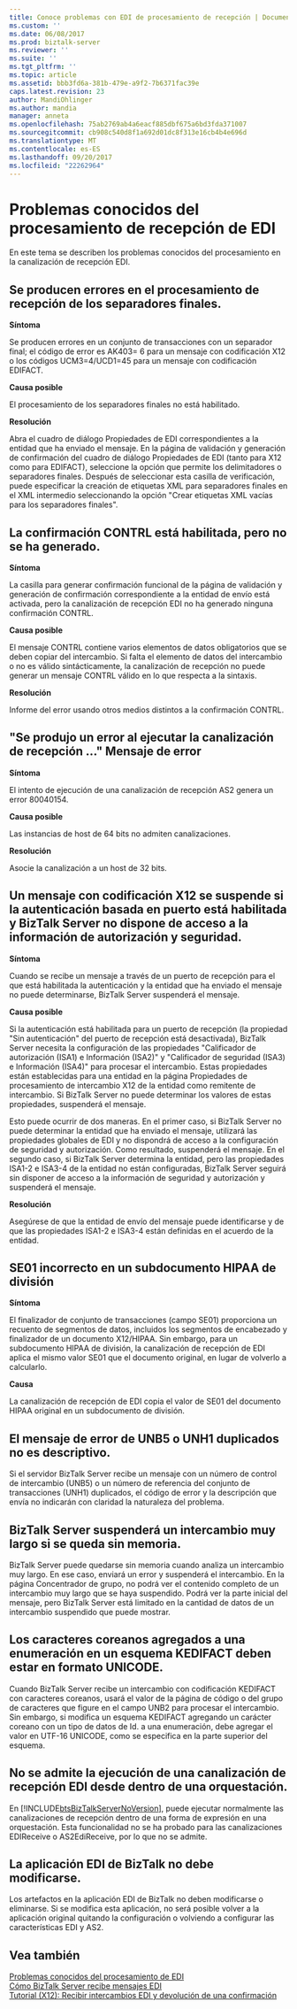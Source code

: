 ```yaml
---
title: Conoce problemas con EDI de procesamiento de recepción | Documentos de Microsoft
ms.custom: ''
ms.date: 06/08/2017
ms.prod: biztalk-server
ms.reviewer: ''
ms.suite: ''
ms.tgt_pltfrm: ''
ms.topic: article
ms.assetid: bbb3fd6a-381b-479e-a9f2-7b6371fac39e
caps.latest.revision: 23
author: MandiOhlinger
ms.author: mandia
manager: anneta
ms.openlocfilehash: 75ab2769ab4a6eacf885dbf675a6bd3fda371007
ms.sourcegitcommit: cb908c540d8f1a692d01dc8f313e16cb4b4e696d
ms.translationtype: MT
ms.contentlocale: es-ES
ms.lasthandoff: 09/20/2017
ms.locfileid: "22262964"
---
```

# <a name="known-issues-with-edi-receive-processing"></a>Problemas conocidos del procesamiento de recepción de EDI
En este tema se describen los problemas conocidos del procesamiento en la canalización de recepción EDI.  
  
## <a name="receive-side-processing-of-trailing-separators-fails"></a>Se producen errores en el procesamiento de recepción de los separadores finales.  
 **Síntoma**  
  
 Se producen errores en un conjunto de transacciones con un separador final; el código de error es AK403= 6 para un mensaje con codificación X12 o los códigos UCM3=4/UCD1=45 para un mensaje con codificación EDIFACT.  
  
 **Causa posible**  
  
 El procesamiento de los separadores finales no está habilitado.  
  
 **Resolución**  
  
 Abra el cuadro de diálogo Propiedades de EDI correspondientes a la entidad que ha enviado el mensaje. En la página de validación y generación de confirmación del cuadro de diálogo Propiedades de EDI (tanto para X12 como para EDIFACT), seleccione la opción que permite los delimitadores o separadores finales. Después de seleccionar esta casilla de verificación, puede especificar la creación de etiquetas XML para separadores finales en el XML intermedio seleccionando la opción "Crear etiquetas XML vacías para los separadores finales".  
  
## <a name="contrl-ack-is-enabled-but-not-generated"></a>La confirmación CONTRL está habilitada, pero no se ha generado.  
 **Síntoma**  
  
 La casilla para generar confirmación funcional de la página de validación y generación de confirmación correspondiente a la entidad de envío está activada, pero la canalización de recepción EDI no ha generado ninguna confirmación CONTRL.  
  
 **Causa posible**  
  
 El mensaje CONTRL contiene varios elementos de datos obligatorios que se deben copiar del intercambio. Si falta el elemento de datos del intercambio o no es válido sintácticamente, la canalización de recepción no puede generar un mensaje CONTRL válido en lo que respecta a la sintaxis.  
  
 **Resolución**  
  
 Informe del error usando otros medios distintos a la confirmación CONTRL.  
  
## <a name="there-was-a-failure-executing-the-receive-pipeline-error-message"></a>"Se produjo un error al ejecutar la canalización de recepción …" Mensaje de error  
 **Síntoma**  
  
 El intento de ejecución de una canalización de recepción AS2 genera un error 80040154.  
  
 **Causa posible**  
  
 Las instancias de host de 64 bits no admiten canalizaciones.  
  
 **Resolución**  
  
 Asocie la canalización a un host de 32 bits.  
  
## <a name="an-x12-encoded-message-is-suspended-if-port-based-authentication-is-enabled-and-biztalk-server-does-not-have-access-to-the-authorization-and-security-information"></a>Un mensaje con codificación X12 se suspende si la autenticación basada en puerto está habilitada y BizTalk Server no dispone de acceso a la información de autorización y seguridad.  
 **Síntoma**  
  
 Cuando se recibe un mensaje a través de un puerto de recepción para el que está habilitada la autenticación y la entidad que ha enviado el mensaje no puede determinarse, BizTalk Server suspenderá el mensaje.  
  
 **Causa posible**  
  
 Si la autenticación está habilitada para un puerto de recepción (la propiedad "Sin autenticación" del puerto de recepción está desactivada), BizTalk Server necesita la configuración de las propiedades "Calificador de autorización (ISA1) e Información (ISA2)" y "Calificador de seguridad (ISA3) e Información (ISA4)" para procesar el intercambio. Estas propiedades están establecidas para una entidad en la página Propiedades de procesamiento de intercambio X12 de la entidad como remitente de intercambio. Si BizTalk Server no puede determinar los valores de estas propiedades, suspenderá el mensaje.  
  
 Esto puede ocurrir de dos maneras. En el primer caso, si BizTalk Server no puede determinar la entidad que ha enviado el mensaje, utilizará las propiedades globales de EDI y no dispondrá de acceso a la configuración de seguridad y autorización. Como resultado, suspenderá el mensaje. En el segundo caso, si BizTalk Server determina la entidad, pero las propiedades ISA1-2 e ISA3-4 de la entidad no están configuradas, BizTalk Server seguirá sin disponer de acceso a la información de seguridad y autorización y suspenderá el mensaje.  
  
 **Resolución**  
  
 Asegúrese de que la entidad de envío del mensaje puede identificarse y de que las propiedades ISA1-2 e ISA3-4 están definidas en el acuerdo de la entidad.  
  
## <a name="incorrect-se01-in-a-split-hipaa-subdocument"></a>SE01 incorrecto en un subdocumento HIPAA de división  
 **Síntoma**  
  
 El finalizador de conjunto de transacciones (campo SE01) proporciona un recuento de segmentos de datos, incluidos los segmentos de encabezado y finalizador de un documento X12/HIPAA. Sin embargo, para un subdocumento HIPAA de división, la canalización de recepción de EDI aplica el mismo valor SE01 que el documento original, en lugar de volverlo a calcularlo.  
  
 **Causa**  
  
 La canalización de recepción de EDI copia el valor de SE01 del documento HIPAA original en un subdocumento de división.  
  
## <a name="error-message-for-duplicate-unb5-or-unh1-is-not-descriptive"></a>El mensaje de error de UNB5 o UNH1 duplicados no es descriptivo.  
 Si el servidor BizTalk Server recibe un mensaje con un número de control de intercambio (UNB5) o un número de referencia del conjunto de transacciones (UNH1) duplicados, el código de error y la descripción que envía no indicarán con claridad la naturaleza del problema.  
  
## <a name="biztalk-server-will-suspend-a-very-large-interchange-if-it-runs-out-of-memory"></a>BizTalk Server suspenderá un intercambio muy largo si se queda sin memoria.  
 BizTalk Server puede quedarse sin memoria cuando analiza un intercambio muy largo. En ese caso, enviará un error y suspenderá el intercambio. En la página Concentrador de grupo, no podrá ver el contenido completo de un intercambio muy largo que se haya suspendido. Podrá ver la parte inicial del mensaje, pero BizTalk Server está limitado en la cantidad de datos de un intercambio suspendido que puede mostrar.  
  
## <a name="korean-characters-added-to-an-enumeration-in-a-kedifact-schema-must-be-in-unicode"></a>Los caracteres coreanos agregados a una enumeración en un esquema KEDIFACT deben estar en formato UNICODE.  
 Cuando BizTalk Server recibe un intercambio con codificación KEDIFACT con caracteres coreanos, usará el valor de la página de código o del grupo de caracteres que figure en el campo UNB2 para procesar el intercambio. Sin embargo, si modifica un esquema KEDIFACT agregando un carácter coreano con un tipo de datos de Id. a una enumeración, debe agregar el valor en UTF-16 UNICODE, como se especifica en la parte superior del esquema.  
  
## <a name="executing-an-edi-receive-pipeline-from-within-an-orchestration-is-not-supported"></a>No se admite la ejecución de una canalización de recepción EDI desde dentro de una orquestación.  
 En [!INCLUDE[btsBizTalkServerNoVersion](../includes/btsbiztalkservernoversion-md.md)], puede ejecutar normalmente las canalizaciones de recepción dentro de una forma de expresión en una orquestación. Esta funcionalidad no se ha probado para las canalizaciones EDIReceive o AS2EdiReceive, por lo que no se admite.  
  
## <a name="biztalk-edi-application-must-not-be-modified"></a>La aplicación EDI de BizTalk no debe modificarse.  
 Los artefactos en la aplicación EDI de BizTalk no deben modificarse o eliminarse. Si se modifica esta aplicación, no será posible volver a la aplicación original quitando la configuración o volviendo a configurar las características EDI y AS2.  
  
## <a name="see-also"></a>Vea también  
 [Problemas conocidos del procesamiento de EDI](../core/known-issues-with-edi-processing.md)   
 [Cómo BizTalk Server recibe mensajes EDI](../core/how-biztalk-server-receives-edi-messages.md)   
 [Tutorial (X12): Recibir intercambios EDI y devolución de una confirmación](../core/walkthrough-x12--receive-edi-interchanges-and-send-back-an-acknowledgement.md)